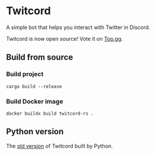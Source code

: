 # Twitcord
A simple bot that helps you interact with Twitter in Discord.  

Twitcord is now open source! Vote it on [Top.gg](https://top.gg/bot/917122425102163971).  

## Build from source
### Build project
`cargo build --release`
### Build Docker image
`docker buildx build twitcord-rs .`

## Python version
The [old version](https://github.com/NightFeather0615/Twitcord) of Twitcord built by Python.
